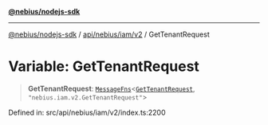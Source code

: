[**@nebius/nodejs-sdk**](../../../../../README.md)

***

[@nebius/nodejs-sdk](../../../../../README.md) / [api/nebius/iam/v2](../README.md) / GetTenantRequest

# Variable: GetTenantRequest

> **GetTenantRequest**: [`MessageFns`](../../../../../runtime/protos/core/interfaces/MessageFns.md)\<[`GetTenantRequest`](../interfaces/GetTenantRequest.md), `"nebius.iam.v2.GetTenantRequest"`\>

Defined in: src/api/nebius/iam/v2/index.ts:2200
